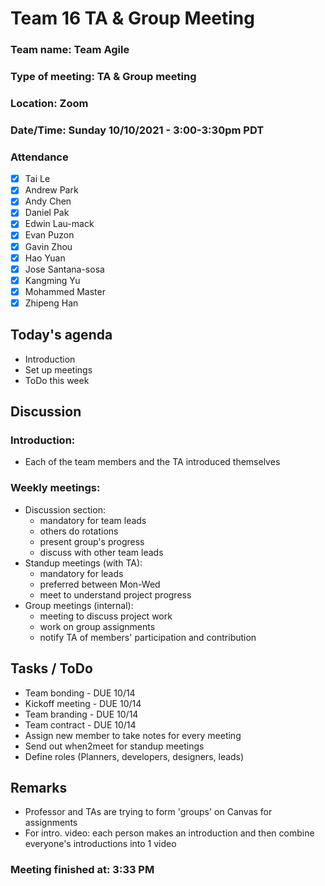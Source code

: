 # Team 16 TA & Group Meeting

### Team name: Team Agile
### Type of meeting: TA & Group meeting
### Location: Zoom
### Date/Time: Sunday 10/10/2021 - 3:00-3:30pm PDT

### Attendance
- [x] Tai Le
- [x] Andrew Park
- [x] Andy Chen
- [x] Daniel Pak
- [x] Edwin Lau-mack
- [x] Evan Puzon
- [x] Gavin Zhou
- [x] Hao Yuan
- [x] Jose Santana-sosa
- [x] Kangming Yu
- [x] Mohammed Master
- [x] Zhipeng Han

## Today's agenda
- Introduction
- Set up meetings
- ToDo this week

## Discussion
### Introduction:
- Each of the team members and the TA introduced themselves

### Weekly meetings:
- Discussion section:
  - mandatory for team leads
  - others do rotations
  - present group's progress
  - discuss with other team leads
- Standup meetings (with TA):
  - mandatory for leads
  - preferred between Mon-Wed
  - meet to understand project progress
- Group meetings (internal):
  - meeting to discuss project work
  - work on group assignments
  - notify TA of members' participation and contribution

## Tasks / ToDo
- Team bonding - DUE 10/14
- Kickoff meeting - DUE 10/14
- Team branding - DUE 10/14
- Team contract - DUE 10/14
- Assign new member to take notes for every meeting
- Send out when2meet for standup meetings
- Define roles (Planners, developers, designers, leads)

## Remarks
- Professor and TAs are trying to form 'groups' on Canvas for assignments
- For intro. video: each person makes an introduction and then combine everyone's introductions into 1 video
### Meeting finished at: 3:33 PM